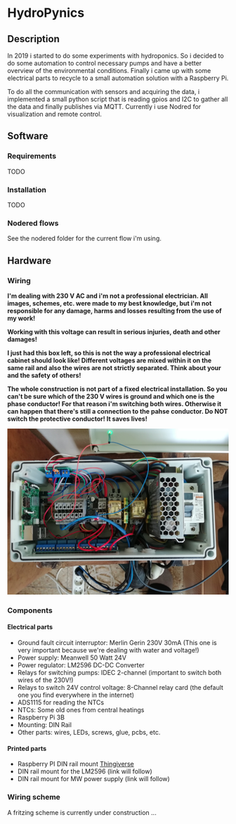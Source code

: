 # HydroPynics

## Description
In 2019 i started to do some experiments with hydroponics. So i decided to do some automation to control necessary pumps and have a better overview of the environmental conditions. Finally i came up with some electrical parts to recycle to a small automation solution with a Raspberry Pi. 

To do all the communication with sensors and acquiring the data, i implemented a small python script that is reading gpios and I2C to gather all the data and finally publishes via MQTT. Currently i use Nodred for visualization and remote control.

## Software

### Requirements

TODO

### Installation

TODO

### Nodered flows

See the nodered folder for the current flow i'm using.

## Hardware

### Wiring

**I'm dealing with 230 V AC and i'm not a professional electrician. All images, schemes, etc. were made to my best knowledge, but i'm not responsible for any damage, harms and losses resulting from the use of my work!**

**Working with this voltage can result in serious injuries, death and other damages!**

**I just had this box left, so this is not the way a professional electrical cabinet should look like! Different voltages are mixed within it on the same rail and also the wires are not strictly separated. Think about your and the safety of others!**

**The whole construction is not part of a fixed electrical installation. So you can't be sure which of the 230 V wires is ground and which one is the phase conductor! For that reason i'm switching both wires. Otherwise it can happen that there's still a connection to the pahse conductor. Do NOT switch the protective conductor! It saves lives!**

![Image of the complete controller unit](https://github.com/fbaeuerlein/HydroPynics/blob/master/images/control.jpg)

### Components

#### Electrical parts

- Ground fault circuit interruptor: Merlin Gerin 230V 30mA (This one is very important because we're dealing with water and voltage!)
- Power supply: Meanwell 50 Watt 24V 
- Power regulator: LM2596 DC-DC Converter
- Relays for switching pumps: IDEC 2-channel (important to switch both wires of the 230V!)
- Relays to switch 24V control voltage: 8-Channel relay card (the default one you find everywhere in the internet)
- ADS1115 for reading the NTCs
- NTCs: Some old ones from central heatings
- Raspberry Pi 3B
- Mounting: DIN Rail
- Other parts: wires, LEDs, screws, glue, pcbs, etc.

#### Printed parts
- Raspberry PI DIN rail mount [Thingiverse](https://www.thingiverse.com/thing:2659908)
- DIN rail mount for the LM2596 (link will follow)
- DIN rail mount for MW power supply (link will follow)

### Wiring scheme

A fritzing scheme is currently under construction ...
